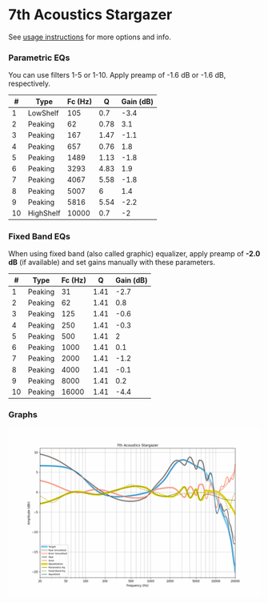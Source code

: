 # 7th Acoustics Stargazer
See [usage instructions](https://github.com/jaakkopasanen/AutoEq#usage) for more options and info.

### Parametric EQs
You can use filters 1-5 or 1-10. Apply preamp of -1.6 dB or -1.6 dB, respectively.

|   # | Type      |   Fc (Hz) |    Q |   Gain (dB) |
|-----|-----------|-----------|------|-------------|
|   1 | LowShelf  |       105 | 0.7  |        -3.4 |
|   2 | Peaking   |        62 | 0.78 |         3.1 |
|   3 | Peaking   |       167 | 1.47 |        -1.1 |
|   4 | Peaking   |       657 | 0.76 |         1.8 |
|   5 | Peaking   |      1489 | 1.13 |        -1.8 |
|   6 | Peaking   |      3293 | 4.83 |         1.9 |
|   7 | Peaking   |      4067 | 5.58 |        -1.8 |
|   8 | Peaking   |      5007 | 6    |         1.4 |
|   9 | Peaking   |      5816 | 5.54 |        -2.2 |
|  10 | HighShelf |     10000 | 0.7  |        -2   |

### Fixed Band EQs
When using fixed band (also called graphic) equalizer, apply preamp of **-2.0 dB** (if available) and set gains manually with these parameters.

|   # | Type    |   Fc (Hz) |    Q |   Gain (dB) |
|-----|---------|-----------|------|-------------|
|   1 | Peaking |        31 | 1.41 |        -2.7 |
|   2 | Peaking |        62 | 1.41 |         0.8 |
|   3 | Peaking |       125 | 1.41 |        -0.6 |
|   4 | Peaking |       250 | 1.41 |        -0.3 |
|   5 | Peaking |       500 | 1.41 |         2   |
|   6 | Peaking |      1000 | 1.41 |         0.1 |
|   7 | Peaking |      2000 | 1.41 |        -1.2 |
|   8 | Peaking |      4000 | 1.41 |        -0.1 |
|   9 | Peaking |      8000 | 1.41 |         0.2 |
|  10 | Peaking |     16000 | 1.41 |        -4.4 |

### Graphs
![](./7th%20Acoustics%20Stargazer.png)
